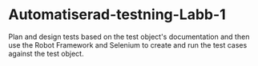 # Automatiserad-testning-Labb-1
Plan and design tests based on the test object's documentation and then use the Robot Framework and Selenium to create and run the test cases against the test object.
